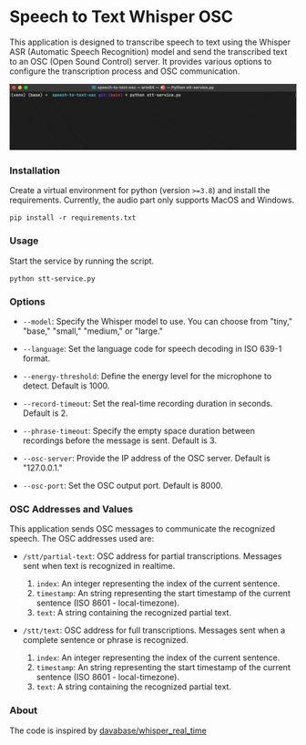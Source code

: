 # Speech to Text Whisper OSC
This application is designed to transcribe speech to text using the Whisper ASR (Automatic Speech Recognition) model and send the transcribed text to an OSC (Open Sound Control) server. It provides various options to configure the transcription process and OSC communication.

![Example](images/tts-demo.gif)

### Installation
Create a virtual environment for python (version `>=3.8`) and install the requirements. Currently, the audio part only supports MacOS and Windows.

```
pip install -r requirements.txt
```

### Usage
Start the service by running the script.

```
python stt-service.py
```

### Options

- `--model`: Specify the Whisper model to use. You can choose from "tiny," "base," "small," "medium," or "large."

- `--language`: Set the language code for speech decoding in ISO 639-1 format.

- `--energy-threshold`: Define the energy level for the microphone to detect. Default is 1000.

- `--record-timeout`: Set the real-time recording duration in seconds. Default is 2.

- `--phrase-timeout`: Specify the empty space duration between recordings before the message is sent. Default is 3.

- `--osc-server`: Provide the IP address of the OSC server. Default is "127.0.0.1."

- `--osc-port`: Set the OSC output port. Default is 8000.

### OSC Addresses and Values

This application sends OSC messages to communicate the recognized speech. The OSC addresses used are:

- `/stt/partial-text`: OSC address for partial transcriptions. Messages sent when text is recognized in realtime.
  1. `index`: An integer representing the index of the current sentence.
  2. `timestamp`: An string representing the start timestamp of the current sentence (ISO 8601 - local-timezone).
  3. `text`: A string containing the recognized partial text.

- `/stt/text`: OSC address for full transcriptions. Messages sent when a complete sentence or phrase is recognized.
  1. `index`: An integer representing the index of the current sentence.
  2. `timestamp`: An string representing the start timestamp of the current sentence (ISO 8601 - local-timezone).
  3. `text`: A string containing the recognized partial text.


### About
The code is inspired by [davabase/whisper_real_time](https://github.com/davabase/whisper_real_time/blob/master/transcribe_demo.py)